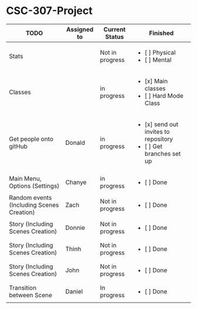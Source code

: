 # CSC-307-Project

| TODO           |  Assigned to   | Current Status | Finished     | 
|----------------|---------------|---------------|----------------|
| Stats         |               | Not in progress | <ul><li>[ ] Physical</li><li>[ ] Mental</li></ul> |
| Classes      |               | in progress | <ul><li>[x] Main classes</li><li>[ ] Hard Mode Class</li></ul> |
|Get people onto gitHub| Donald | in progress| <ul><li>[x] send out invites to repository</li><li>[ ] Get branches set up</li></ul>|
| Main Menu, Options (Settings) | Chanye | in progress | <ul><li>[ ] Done</li></ul> |
| Random events (Including Scenes Creation) | Zach | Not in progress | <ul><li>[ ] Done</li></ul> |
| Story (Including Scenes Creation) | Donnie | Not in progress | <ul><li>[ ] Done</li></ul> |
| Story (Including Scenes Creation) | Thinh | Not in progress | <ul><li>[ ] Done</li></ul> |
| Story (Including Scenes Creation) | John | Not in progress | <ul><li>[ ] Done</li></ul> |
| Transition between Scene | Daniel | In progress | <ul><li>[ ] Done</li></ul> |
